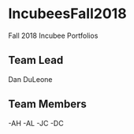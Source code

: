 # IncubeesFall2018
Fall 2018 Incubee Portfolios

## Team Lead
Dan DuLeone

## Team Members
-AH
-AL
-JC
-DC
